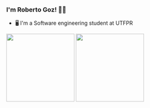 ### I'm Roberto Goz! 👋👋

* 🖥️ I'm a Software engineering student at UTFPR<br>
  
<div>
  <a href="https://linktr.ee/RobertoGoz" target="_blank"></a>
  <img height="180em" src="https://github-readme-stats.vercel.app/api?username=robertogoz&show_icons=true&theme=dark&include_all_commits=true&count_private=true"/>
  <img height="180em" src="https://github-readme-stats.vercel.app/api/top-langs/?username=robertogoz&layout=compact&langs_count=7&theme=dark"/>
</div>
